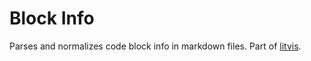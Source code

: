 # Block Info

Parses and normalizes code block info in markdown files.
Part of [litvis](https://github.com/gicentre/litvis).

